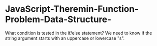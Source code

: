 # JavaScript-Theremin-Function-Problem-Data-Structure-
What condition is tested in the if/else statement? We need to know if the string argument starts with an uppercase or lowercase "s".
